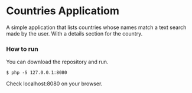 # Countries Applicatiom
A simple application that lists countries whose names match a text search made by the user.
With a details section for the country.
### How to run

You can download the repository and run.

```
$ php -S 127.0.0.1:8080
```
Check localhost:8080 on your browser.